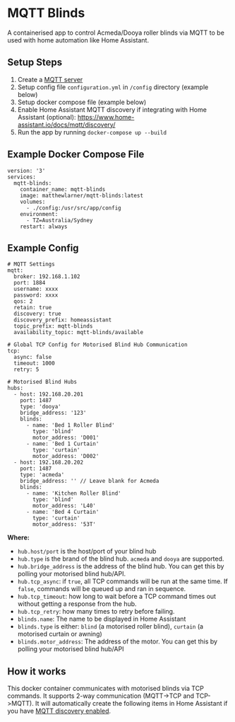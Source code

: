 # MQTT Blinds
A containerised app to control Acmeda/Dooya roller blinds via MQTT to be used with home automation like Home Assistant.

## Setup Steps
1. Create a [MQTT server](https://hub.docker.com/_/eclipse-mosquitto)
2. Setup config file `configuration.yml` in `/config` directory (example below)
3. Setup docker compose file (example below)
4. Enable Home Assistant MQTT discovery if integrating with Home Assistant (optional): https://www.home-assistant.io/docs/mqtt/discovery/
5. Run the app by running `docker-compose up --build`

## Example Docker Compose File
```
version: '3'
services:
  mqtt-blinds:
    container_name: mqtt-blinds
    image: matthewlarner/mqtt-blinds:latest
    volumes:
      - ./config:/usr/src/app/config
    environment:
      - TZ=Australia/Sydney
    restart: always
```

## Example Config

```
# MQTT Settings
mqtt:
  broker: 192.168.1.102
  port: 1884
  username: xxxx
  password: xxxx
  qos: 2
  retain: true
  discovery: true
  discovery_prefix: homeassistant
  topic_prefix: mqtt-blinds
  availability_topic: mqtt-blinds/available

# Global TCP Config for Motorised Blind Hub Communication
tcp:
  async: false
  timeout: 1000
  retry: 5

# Motorised Blind Hubs
hubs:
  - host: 192.168.20.201
    port: 1487
    type: 'dooya'
    bridge_address: '123'
    blinds:
      - name: 'Bed 1 Roller Blind'
        type: 'blind'
        motor_address: 'D001'
      - name: 'Bed 1 Curtain'
        type: 'curtain'
        motor_address: 'D002'
  - host: 192.168.20.202
    port: 1487
    type: 'acmeda'
    bridge_address: '' // Leave blank for Acmeda
    blinds:
      - name: 'Kitchen Roller Blind'
        type: 'blind'
        motor_address: 'L40'
      - name: 'Bed 4 Curtain'
        type: 'curtain'
        motor_address: '53T'
```

**Where:**
- `hub.host/port` is the host/port of your blind hub
- `hub.type` is the brand of the blind hub. `acmeda` and `dooya` are supported.
- `hub.bridge_address` is the address of the blind hub. You can get this by polling your motorised blind hub/API.
- `hub.tcp_async`: if `true`, all TCP commands will be run at the same time. If `false`, commands will be queued up and ran in sequence.
- `hub.tcp_timeout`: how long to wait before a TCP command times out without getting a response from the hub.
- `hub.tcp_retry`: how many times to retry before failing.
- `blinds.name`: The name to be displayed in Home Assistant
- `blinds.type` is either: `blind` (a motorised roller blind), `curtain` (a motorised curtain or awning)
- `blinds.motor_address`: The address of the motor. You can get this by polling your motorised blind hub/API

## How it works
This docker container communicates with motorised blinds via TCP commands. It supports 2-way communication (MQTT->TCP and TCP->MQTT). It will automatically create the following items in Home Assistant if you have [MQTT discovery enabled](https://www.home-assistant.io/docs/mqtt/discovery/). 

